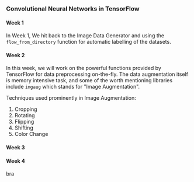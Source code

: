 ### Convolutional Neural Networks in TensorFlow

#### Week 1
In Week 1, We hit back to the Image Data Generator and using the `flow_from_directory` function for automatic labelling of the datasets.

#### Week 2

In this week, we will work on the powerful functions provided by TensorFlow for data preprocessing on-the-fly.
The data augmentation itself is memory intensive task, and some of the worth mentioning libraries include `imgaug` which stands for "Image Augmentation".

Techniques used prominently in Image Augmentation:
1. Cropping
2. Rotating
3. Flipping
4. Shifting
5. Color Change


#### Week 3


#### Week 4
bra
